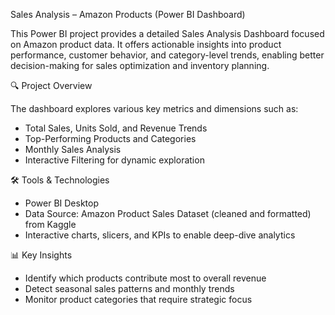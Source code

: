 Sales Analysis – Amazon Products (Power BI Dashboard)

This Power BI project provides a detailed Sales Analysis Dashboard focused on Amazon product data. It offers actionable insights into product performance, customer behavior, and category-level trends, enabling better decision-making for sales optimization and inventory planning.

🔍 Project Overview

The dashboard explores various key metrics and dimensions such as:

* Total Sales, Units Sold, and Revenue Trends
* Top-Performing Products and Categories
* Monthly Sales Analysis
* Interactive Filtering for dynamic exploration

🛠 Tools & Technologies

* Power BI Desktop
* Data Source: Amazon Product Sales Dataset (cleaned and formatted) from Kaggle
* Interactive charts, slicers, and KPIs to enable deep-dive analytics

📊 Key Insights

* Identify which products contribute most to overall revenue
* Detect seasonal sales patterns and monthly trends
* Monitor product categories that require strategic focus
